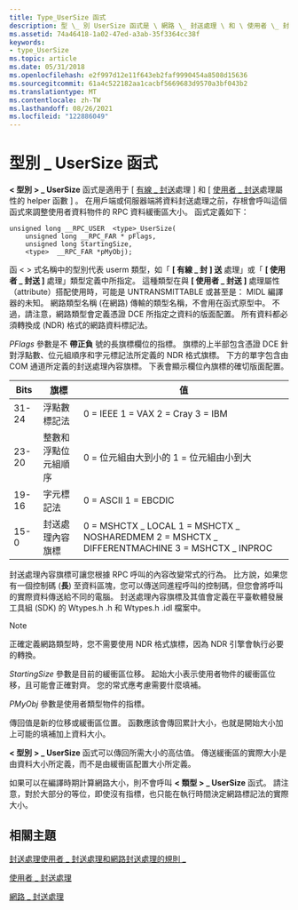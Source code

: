 ```yaml
---
title: Type_UserSize 函式
description: 型 \_ 別 UserSize 函式是 \ 網路 \_ 封送處理 \ 和 \ 使用者 \_ 封送處理 \ 屬性的 helper 函數。
ms.assetid: 74a46418-1a02-47ed-a3ab-35f3364cc38f
keywords:
- type_UserSize
ms.topic: article
ms.date: 05/31/2018
ms.openlocfilehash: e2f997d12e11f643eb2faf9990454a8508d15636
ms.sourcegitcommit: 61a4c522182aa1cacbf5669683d9570a3bf043b2
ms.translationtype: MT
ms.contentlocale: zh-TW
ms.lasthandoff: 08/26/2021
ms.locfileid: "122886049"
---
```

# <a name="the-type_usersize-function"></a>型別 \_ UserSize 函式

**&lt; 型別 &gt; \_ UserSize** 函式是適用于 \[ [有線 \_ 封送](/windows/desktop/Midl/wire-marshal)處理 \] 和 \[ [使用者 \_ 封送](/windows/desktop/Midl/user-marshal)處理屬性的 helper 函數 \] 。 在用戶端或伺服器端將資料封送處理之前，存根會呼叫這個函式來調整使用者資料物件的 RPC 資料緩衝區大小。 函式定義如下：

``` syntax
unsigned long __RPC_USER  <type>_UserSize(
    unsigned long __RPC_FAR * pFlags,
    unsigned long StartingSize,
    <type>  __RPC_FAR *pMyObj);
```

函 &lt; &gt; 式名稱中的型別代表 userm 類型，如「 **\[ 有線 \_ 封 \] 送** 處理」或「 **\[ 使用者 \_ 封送 \]** 處理」類型定義中所指定。 這種類型在與 **\[ 使用者 \_ 封送 \]** 處理屬性（attribute）搭配使用時，可能是 UNTRANSMITTABLE 或甚至是： MIDL 編譯器的未知。 網路類型名稱 (在網路) 傳輸的類型名稱，不會用在函式原型中。 不過，請注意，網路類型會定義憑證 DCE 所指定之資料的版面配置。 所有資料都必須轉換成 (NDR) 格式的網路資料標記法。

*PFlags* 參數是不 **帶正負** 號的長旗標欄位的指標。 旗標的上半部包含憑證 DCE 針對浮點數、位元組順序和字元標記法所定義的 NDR 格式旗標。 下方的單字包含由 COM 通道所定義的封送處理內容旗標。 下表會顯示欄位內旗標的確切版面配置。



| Bits  | 旗標                                  | 值                                                                                     |
|-------|---------------------------------------|-------------------------------------------------------------------------------------------|
| 31-24 | 浮點數標記法         | 0 = IEEE 1 = VAX 2 = Cray 3 = IBM                                                         |
| 23-20 | 整數和浮點位元組順序 | 0 = 位元組由大到小的 1 = 位元組由小到大                                                          |
| 19-16 | 字元標記法              | 0 = ASCII 1 = EBCDIC                                                                      |
| 15-0  | 封送處理內容旗標               | 0 = MSHCTX \_ LOCAL 1 = MSHCTX \_ NOSHAREDMEM 2 = MSHCTX \_ DIFFERENTMACHINE 3 = MSHCTX \_ INPROC |



 

封送處理內容旗標可讓您根據 RPC 呼叫的內容改變常式的行為。 比方說，如果您有一個控制碼 (**長**) 至資料區塊，您可以傳送同進程呼叫的控制碼，但您會將呼叫的實際資料傳送給不同的電腦。 封送處理內容旗標及其值會定義在平臺軟體發展工具組 (SDK) 的 Wtypes.h .h 和 Wtypes.h .idl 檔案中。

> [!Note]  
> 正確定義網路類型時，您不需要使用 NDR 格式旗標，因為 NDR 引擎會執行必要的轉換。

 

*StartingSize* 參數是目前的緩衝區位移。 起始大小表示使用者物件的緩衝區位移，且可能會正確對齊。 您的常式應考慮需要什麼填補。

*PMyObj* 參數是使用者類型物件的指標。

傳回值是新的位移或緩衝區位置。 函數應該會傳回累計大小，也就是開始大小加上可能的填補加上資料大小。

**&lt; 型別 &gt; \_ UserSize** 函式可以傳回所需大小的高估值。 傳送緩衝區的實際大小是由資料大小所定義，而不是由緩衝區配置大小所定義。

如果可以在編譯時期計算網路大小，則不會呼叫 **&lt; 類型 &gt; \_ UserSize** 函式。 請注意，對於大部分的等位，即使沒有指標，也只能在執行時間決定網路標記法的實際大小。

## <a name="related-topics"></a>相關主題

<dl> <dt>

[封送處理使用者 \_ 封送處理和網路封送處理的規則 \_](marshaling-rules-for-user-marshal-and-wire-marshal.md)
</dt> <dt>

[使用者 \_ 封送處理](/windows/desktop/Midl/user-marshal)
</dt> <dt>

[網路 \_ 封送處理](/windows/desktop/Midl/wire-marshal)
</dt> </dl>

 

 

